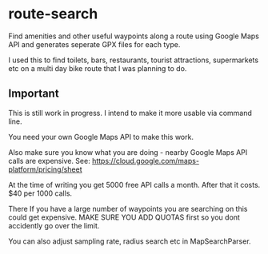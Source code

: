 # route-search
Find amenities and other useful waypoints along a route using Google Maps API and generates seperate GPX files for each type. 

I used this to find toilets, bars, restaurants, tourist attractions, supermarkets etc on a multi day bike route that I was planning to do. 

## Important

This is still work in progress. I intend to make it more usable via command line.

You need your own Google Maps API to make this work. 

Also make sure you know what you are doing - nearby Google Maps API calls are expensive. See: https://cloud.google.com/maps-platform/pricing/sheet

At the time of writing you get 5000 free API calls a month. After that it costs. $40 per 1000 calls. 

There If you have a large number of waypoints you are searching on this could get expensive. MAKE SURE YOU ADD QUOTAS first so you dont accidently go over the limit. 

You can also adjust sampling rate, radius search etc in MapSearchParser. 
